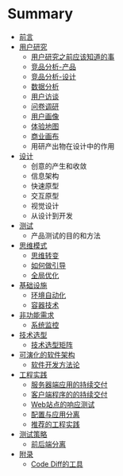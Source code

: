 # Summary

* [前言](README.md)
* [用户研究](user-research/README.md)
    * [用户研究之前应该知道的事](user-research/yong_hu_yan_jiu_zhi_qian_ying_gai_zhi_dao_de_shi.md)
    * [竞品分析-产品](user-research/jing_pin_fen_xi.md)
    * [竞品分析-设计](user-research/竞品分析-设计.md)
    * [数据分析](user-research/数据分析.md)
    * [用户访谈](user-research/yong_hu_fang_tan.md)
    * [问卷调研](user-research/问卷调研.md)
    * [用户画像](user-research/yong_hu_hua_50cf26_ti_yan_di_tu.md)
    * [体验地图](user-research/ti_yan_di_tu.md)
    * [商业画布](user-research/商业画布.md)
    * 用研产出物在设计中的作用
* [设计](product-design/README.md)
    * 创意的产生和收敛
    * 信息架构
    * 快速原型
    * 交互原型
    * 视觉设计
    * 从设计到开发
* [测试](product-testing/README.md)
    * 产品测试的目的和方法
* [思维模式](mind-set/README.md)
    * [思维转变](mind-set/be-a-good-developer.md)
    * [如何做引导](mind-set/how-to-facilitate.md)
    * [全局优化](mind-set/focus-on-the-whole.md)
* [基础设施](infrastructure/README.md)
    * [环境自动化](infrastructure/provision.md)
    * [容器技术](infrastructure/container.md)
* [非功能需求](nfr/README.md)
    * [系统监控](nfr/monitoring.md)
* [技术选型](tech-stack/README.md)
    * [技术选型矩阵](tech-stack/details.md)
* [可演化的软件架构](architecture/README.md)
    * [软件开发方法论](architecture/methodology.md)
* [工程实践](project-practises/README.md)
    * [服务器端应用的持续交付](project-practises/poor-man-ci-backend.md)
    * [客户端程序的的持续交付](project-practises/poor-man-ci-frontend.md)
    * [Web站点的响应测试](project-practises/web-performance-testing-in-ci.md)
    * [配置与应用分离](project-practises/externalize-configuration.md)
    * [推荐的工程实践](project-practises/practises.md)
* [测试策略](testing/README.md)
    * [前后端分离](testing/frontend-backend-separation.md)
* [附录](appendix/README.md)
    * [Code Diff的工具](appendix/svn-diff.md)

